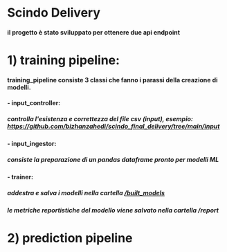 # Scindo Delivery

#### il progetto è stato sviluppato per ottenere due api endpoint

# 1) training pipeline:

#### training_pipeline consiste 3 classi che fanno i parassi della creazione di modelli.
####   - input_controller:
#####    controlla l'esistenza e correttezza del file csv (input), esempio: https://github.com/bizhanzahedi/scindo_final_delivery/tree/main/input
####   - input_ingestor:
#####    consiste la preparazione di un pandas dataframe pronto per modelli ML
####   - trainer:
#####    addestra e salva i modelli nella cartella [/built_models](https://github.com/bizhanzahedi/scindo_final_delivery/tree/main/built_models)
#####    le metriche reportistiche del modello viene salvato nella cartella /report 


# 2) prediction pipeline
